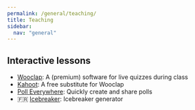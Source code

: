 ```yaml
---
permalink: /general/teaching/
title: Teaching
sidebar:
  nav: "general"
---
```


## Interactive lessons

- [Wooclap](https://www.wooclap.com): A (premium) software for live quizzes during class
- [Kahoot](https://kahoot.com/): A free substitute for Wooclap
- [Poll Everywhere](https://pollev.com/home): Quickly create and share polls
- 🇫🇷 [Icebreaker](https://ethigame.fr/2021/04/23/le-generateur-dicebreaker/): Icebreaker generator